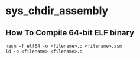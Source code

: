 # sys_chdir_assembly

## How To Compile 64-bit ELF binary

```
nasm -f elf64 -o <filename>.o <filename>.asm
ld -o <filename> <filename>.o
```
